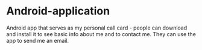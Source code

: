 # Android-application
 Android app that serves as my personal call card - people can download and install it to see basic info about me and to contact me. They can use the app to send me an email.
